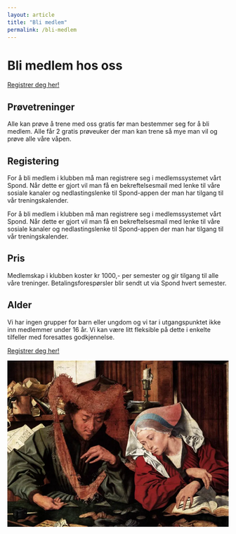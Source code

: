 ```yaml
---
layout: article
title: "Bli medlem"
permalink: /bli-medlem
---
```


# Bli medlem hos oss

<p class="center-text">
    <a class="button-link" href="https://club.spond.com/landing/signup/frieduellister/form/A49B30787C2946E19D157A768DCF9091">Registrer deg her!</a>
</p>

## Prøvetreninger

Alle kan prøve å trene med oss gratis før man bestemmer seg for å bli medlem. Alle får 2 gratis prøveuker der man kan trene så mye man vil og prøve alle våre våpen.

## Registering

For å bli medlem i klubben må man registrere seg i medlemssystemet vårt Spond. Når dette er gjort vil man få en bekreftelsesmail med lenke til våre sosiale kanaler og nedlastingslenke til Spond-appen der man har tilgang til vår treningskalender.

For å bli medlem i klubben må man registrere seg i medlemssystemet vårt Spond. Når dette er gjort vil man få en bekreftelsesmail med lenke til våre sosiale kanaler og nedlastingslenke til Spond-appen der man har tilgang til vår treningskalender.

## Pris

Medlemskap i klubben koster kr 1000,- per semester og gir tilgang til alle våre treninger. Betalingsforespørsler blir sendt ut via Spond hvert semester.

## Alder

Vi har ingen grupper for barn eller ungdom og vi tar i utgangspunktet ikke inn medlemmer under 16 år. Vi kan være litt fleksible på dette i enkelte tilfeller med foresattes godkjennelse.

<div class="center-text spacing-4">
    <a class="button-link" href="https://club.spond.com/landing/signup/frieduellister/form/A49B30787C2946E19D157A768DCF9091">Registrer deg her!</a>
</div>

![Bilde fra renessansen av pengeveksler](/assets/images/pengeveksler.webp)
